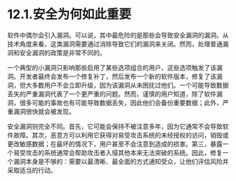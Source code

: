 # 12.1.安全为何如此重要

软件中偶尔会引入漏洞。可以说，其中最危险的是那些会导致安全漏洞的漏洞。从技术角度来看，这类漏洞需要通过消除导致它们的漏洞来关闭。然而，处理普通漏洞和安全漏洞的政策是非常不同的。

一个典型的小漏洞只影响那些启用了某些选项组合的用户，这些选项触发了该漏洞。开发者最终会发布一个修复补丁，然后发布一个新的软件版本，修复了该漏洞，但大多数用户不会立即升级，因为该漏洞从未困扰过他们。一个可能导致数据丢失的严重漏洞代表了一个更严重的问题。然而，谨慎的用户知道，除了软件漏洞，很多可能的事故也有可能导致数据丢失，因此他们会备份重要数据；此外，严重漏洞很快就会被发现。

安全漏洞则完全不同。首先，它可能会保持不被注意多年，因为它通常不会导致软件故障。其次，恶意方可以利用它获得对易受攻击系统的未经授权的访问，销毁或更改敏感数据；在最坏的情况下，用户甚至不会注意到造成的损害。第三，暴露一个易受攻击的系统通常会帮助攻击者入侵其他本来无法突破的系统。因此，修复一个漏洞本身是不够的：需要以最清晰、最全面的方式通知受众，让他们评估风险并采取适当的行动。

